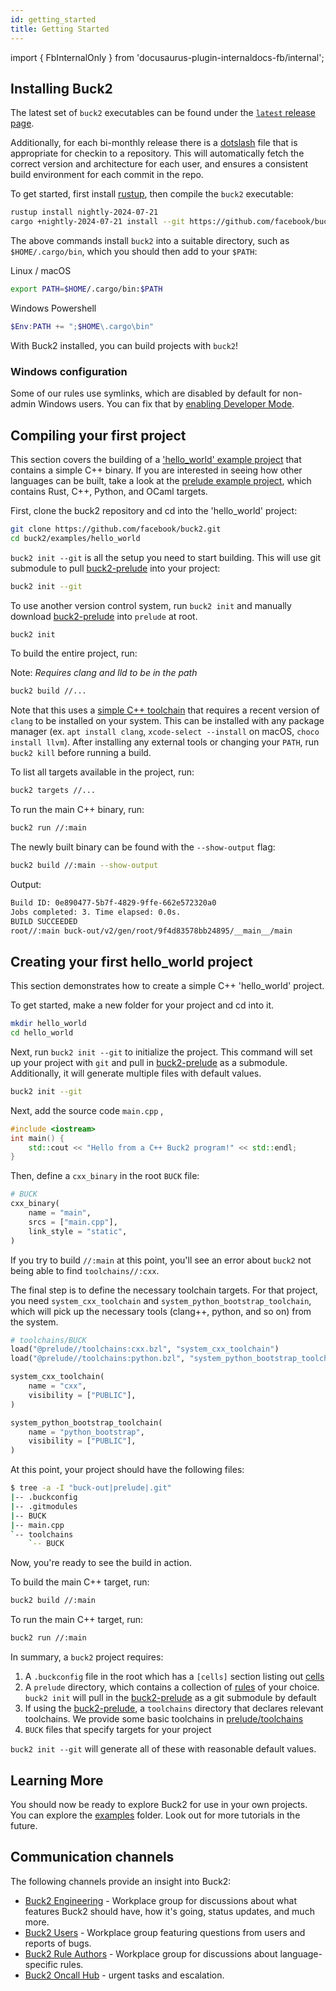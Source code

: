 ```yaml
---
id: getting_started
title: Getting Started
---
```


import { FbInternalOnly } from 'docusaurus-plugin-internaldocs-fb/internal';

## Installing Buck2

The latest set of `buck2` executables can be found under the
[`latest` release page](https://github.com/facebook/buck2/releases/tag/latest).

Additionally, for each bi-monthly release there is a
[dotslash](https://dotslash-cli.com/) file that is appropriate for checkin to a
repository. This will automatically fetch the correct version and architecture
for each user, and ensures a consistent build environment for each commit in the
repo.

To get started, first install [rustup](https://rustup.rs/), then compile the
`buck2` executable:

```bash
rustup install nightly-2024-07-21
cargo +nightly-2024-07-21 install --git https://github.com/facebook/buck2.git buck2
```

The above commands install `buck2` into a suitable directory, such as
`$HOME/.cargo/bin`, which you should then add to your `$PATH`:

Linux / macOS

```sh
export PATH=$HOME/.cargo/bin:$PATH
```

Windows Powershell

```powershell
$Env:PATH += ";$HOME\.cargo\bin"
```

With Buck2 installed, you can build projects with `buck2`!

### Windows configuration

Some of our rules use symlinks, which are disabled by default for non-admin
Windows users. You can fix that by
[enabling Developer Mode](https://pureinfotech.com/enable-developer-mode-windows-11/).

## Compiling your first project

This section covers the building of a
['hello_world' example project](https://github.com/facebook/buck2/tree/main/examples/hello_world)
that contains a simple C++ binary. If you are interested in seeing how other
languages can be built, take a look at the
[prelude example project](https://github.com/facebook/buck2/tree/main/examples/with_prelude),
which contains Rust, C++, Python, and OCaml targets.

First, clone the buck2 repository and cd into the 'hello_world' project:

```bash
git clone https://github.com/facebook/buck2.git
cd buck2/examples/hello_world
```

`buck2 init --git` is all the setup you need to start building. This will use
git submodule to pull [buck2-prelude](https://github.com/facebook/buck2-prelude)
into your project:

```sh
buck2 init --git
```

To use another version control system, run `buck2 init` and manually download
[buck2-prelude](https://github.com/facebook/buck2-prelude) into `prelude` at
root.

```sh
buck2 init
```

To build the entire project, run:

Note: _Requires clang and lld to be in the path_

```sh
buck2 build //...
```

Note that this uses a
[simple C++ toolchain](https://github.com/facebook/buck2/blob/main/prelude/toolchains/cxx.bzl)
that requires a recent version of `clang` to be installed on your system. This
can be installed with any package manager (ex. `apt install clang`,
`xcode-select --install` on macOS, `choco install llvm`). After installing any
external tools or changing your `PATH`, run `buck2 kill` before running a build.

To list all targets available in the project, run:

```sh
buck2 targets //...
```

To run the main C++ binary, run:

```sh
buck2 run //:main
```

The newly built binary can be found with the `--show-output` flag:

```sh
buck2 build //:main --show-output
```

Output:

```sh
Build ID: 0e890477-5b7f-4829-9ffe-662e572320a0
Jobs completed: 3. Time elapsed: 0.0s.
BUILD SUCCEEDED
root//:main buck-out/v2/gen/root/9f4d83578bb24895/__main__/main
```

## Creating your first hello_world project

This section demonstrates how to create a simple C++ 'hello_world' project.

To get started, make a new folder for your project and cd into it.

```sh
mkdir hello_world
cd hello_world
```

Next, run `buck2 init --git` to initialize the project. This command will set up
your project with `git` and pull in
[buck2-prelude](https://github.com/facebook/buck2-prelude) as a submodule.
Additionally, it will generate multiple files with default values.

```sh
buck2 init --git
```

Next, add the source code `main.cpp` ,

```c++
#include <iostream>
int main() {
    std::cout << "Hello from a C++ Buck2 program!" << std::endl;
}
```

Then, define a `cxx_binary` in the root `BUCK` file:

```Python
# BUCK
cxx_binary(
    name = "main",
    srcs = ["main.cpp"],
    link_style = "static",
)
```

If you try to build `//:main` at this point, you'll see an error about `buck2`
not being able to find `toolchains//:cxx`.

The final step is to define the necessary toolchain targets. For that project,
you need `system_cxx_toolchain` and `system_python_bootstrap_toolchain`, which
will pick up the necessary tools (clang++, python, and so on) from the system.

```Python
# toolchains/BUCK
load("@prelude//toolchains:cxx.bzl", "system_cxx_toolchain")
load("@prelude//toolchains:python.bzl", "system_python_bootstrap_toolchain")

system_cxx_toolchain(
    name = "cxx",
    visibility = ["PUBLIC"],
)

system_python_bootstrap_toolchain(
    name = "python_bootstrap",
    visibility = ["PUBLIC"],
)
```

At this point, your project should have the following files:

```bash
$ tree -a -I "buck-out|prelude|.git"
|-- .buckconfig
|-- .gitmodules
|-- BUCK
|-- main.cpp
`-- toolchains
    `-- BUCK
```

Now, you're ready to see the build in action.

To build the main C++ target, run:

```sh
buck2 build //:main
```

To run the main C++ target, run:

```sh
buck2 run //:main
```

In summary, a `buck2` project requires:

1. A `.buckconfig` file in the root which has a `[cells]` section listing out
   [cells](https://buck2.build/docs/concepts/glossary/#cell)
2. A `prelude` directory, which contains a collection of
   [rules](https://buck2.build/docs/concepts/glossary/#rule) of your choice.
   `buck2 init` will pull in the
   [buck2-prelude](https://github.com/facebook/buck2-prelude.git) as a git
   submodule by default
3. If using the [buck2-prelude](https://github.com/facebook/buck2-prelude.git),
   a `toolchains` directory that declares relevant toolchains. We provide some
   basic toolchains in
   [prelude/toolchains](https://github.com/facebook/buck2/tree/main/prelude/toolchains)
4. `BUCK` files that specify targets for your project

`buck2 init --git` will generate all of these with reasonable default values.

## Learning More

You should now be ready to explore Buck2 for use in your own projects. You can
explore the [examples](https://github.com/facebook/buck2/tree/main/examples)
folder. Look out for more tutorials in the future.

<FbInternalOnly>

## Communication channels

The following channels provide an insight into Buck2:

- [Buck2 Engineering](https://fb.workplace.com/groups/buck2prototyping) -
  Workplace group for discussions about what features Buck2 should have, how
  it's going, status updates, and much more.
- [Buck2 Users](https://fb.workplace.com/groups/buck2users) - Workplace group
  featuring questions from users and reports of bugs.
- [Buck2 Rule Authors](https://fb.workplace.com/groups/347532827186692) -
  Workplace group for discussions about language-specific rules.
- [Buck2 Oncall Hub](https://www.internalfb.com/intern/monitor/oncall_profile?oncall=buck2) -
  urgent tasks and escalation.

</FbInternalOnly>
